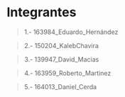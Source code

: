 # Integrantes
>1.- 163984_Eduardo_Hernández


>2.- 150204_KalebChavira


>3.- 139947_David_Macias


>4.- 163959_Roberto_Martinez

>5.- 164013_Daniel_Cerda
